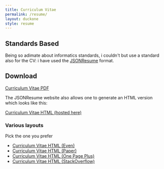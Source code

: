 ```yaml
---
title: Curriculum Vitae
permalink: /resume/
layout: duckone
style: resume
---
```


## Standards Based

Being so adimate about informatics standards, i couldn't but use a standard also
for the CV: i have used the [JSONResume](https://jsonresume.org) format.

## Download

[Curriculum Vitae PDF](Toni_Magni_CV.pdf)

The JSONResume website also allows one to generate an HTML version which looks
like this:

[Curriculum Vitae HTML (hosted here)](Toni_Magni_CV.html)

### Various layouts

Pick the one you prefer

- [Curriculum Vitae HTML (Even)](https://registry.jsonresume.org/zgypa?theme=even)
- [Curriculum Vitae HTML (Paper)](https://registry.jsonresume.org/zgypa?theme=paper-plus-plus)
- [Curriculum Vitae HTML (One Page Plus)](https://registry.jsonresume.org/zgypa?theme=onepage-plus)
- [Curriculum Vitae HTML (StackOverflow)](https://registry.jsonresume.org/zgypa?theme=stackoverflow)

